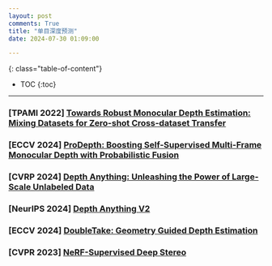 ```yaml
---
layout: post
comments: True
title: "单目深度预测"
date: 2024-07-30 01:09:00

---
```


<!--more-->

{: class="table-of-content"}
* TOC
{:toc}

---

### \[**TPAMI 2022**\] [Towards Robust Monocular Depth Estimation: Mixing Datasets for Zero-shot Cross-dataset Transfer](https://github.com/isl-org/MiDaS)

### \[**ECCV 2024**\] [ProDepth: Boosting Self-Supervised Multi-Frame Monocular Depth with Probabilistic Fusion](https://sungmin-woo.github.io/prodepth/)

### \[**CVRP 2024**\] [Depth Anything: Unleashing the Power of Large-Scale Unlabeled Data](https://depth-anything.github.io/)

### \[**NeurIPS 2024**\] [Depth Anything V2](https://depth-anything-v2.github.io/)

### \[**ECCV 2024**\] [DoubleTake: Geometry Guided Depth Estimation](https://nianticlabs.github.io/doubletake/)

### \[**CVPR 2023**\] [NeRF-Supervised Deep Stereo](https://nerfstereo.github.io/)

